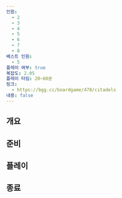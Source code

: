 ```yaml
---
인원:
  - 2
  - 3
  - 4
  - 5
  - 6
  - 7
  - 8
베스트 인원:
  - 5
플레이 여부: true
복잡도: 2.05
플레이 타임: 20~60분
링크:
  - https://bgg.cc/boardgame/478/citadels
내용: false
---
```

## 개요
## 준비
## 플레이
## 종료